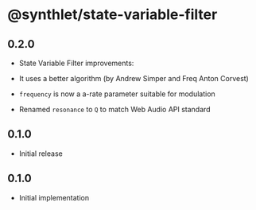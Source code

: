 # @synthlet/state-variable-filter

## 0.2.0

- State Variable Filter improvements:

- It uses a better algorithm (by Andrew Simper and Freq Anton Corvest)
- `frequency` is now a a-rate parameter suitable for modulation
- Renamed `resonance` to `Q` to match Web Audio API standard

## 0.1.0

- Initial release

## 0.1.0

- Initial implementation

